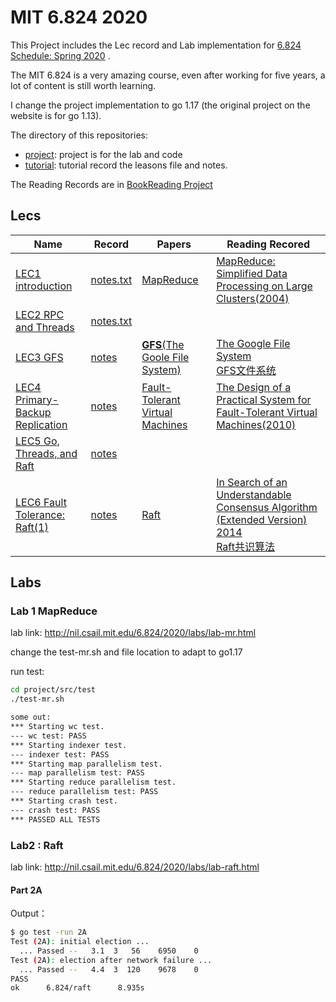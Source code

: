 # MIT 6.824 2020

This Project includes the Lec record and Lab implementation for [6.824 Schedule: Spring 2020](http://nil.csail.mit.edu/6.824/2020/schedule.html) .

The MIT 6.824 is a very amazing course, even after working for five years, a lot of content is still worth learning.

I change the project implementation to go 1.17 (the original project on the website is for go 1.13).

The directory of this repositories:

- [project](https://github.com/Uyouii/MIT_6.824_2020_Project/tree/master/project): project is for the lab and code
- [tutorial](https://github.com/Uyouii/MIT_6.824_2020_Project/tree/master/tutorial/): tutorial record the leasons file and notes.

The Reading Records are in [BookReading Project](https://github.com/Uyouii/BookReading/tree/master/%E5%88%86%E5%B8%83%E5%BC%8F%E7%B3%BB%E7%BB%9F)


## Lecs

| Name                                                         | Record                                                       | Papers                                                       | Reading Recored                                              |
| ------------------------------------------------------------ | ------------------------------------------------------------ | ------------------------------------------------------------ | ------------------------------------------------------------ |
| [LEC1 introduction](https://github.com/Uyouii/MIT_6.824_2020_Project/tree/master/tutorial/LEC1%20introduction) | [notes.txt](https://github.com/Uyouii/MIT_6.824_2020_Project/blob/master/tutorial/LEC1%20introduction/notes.txt) | [MapReduce](https://github.com/Uyouii/BookReading/blob/master/%E5%88%86%E5%B8%83%E5%BC%8F%E7%B3%BB%E7%BB%9F/MapReduce/mapreduce.pdf) | [MapReduce: Simplified Data Processing on Large Clusters(2004)](https://github.com/Uyouii/BookReading/blob/master/%E5%88%86%E5%B8%83%E5%BC%8F%E7%B3%BB%E7%BB%9F/MapReduce/MapReduce:%20Simplified%20Data%20Processing%20on%20Large%20Clusters.md) |
| [LEC2 RPC and Threads](https://github.com/Uyouii/MIT_6.824_2020_Project/tree/master/tutorial/LEC2%20RPC%20and%20Threads) | [notes.txt](https://github.com/Uyouii/MIT_6.824_2020_Project/blob/master/tutorial/LEC2%20RPC%20and%20Threads/notes.txt) |                                                              |                                                              |
| [LEC3 GFS](https://github.com/Uyouii/MIT_6.824_2020_Project/tree/master/tutorial/LEC3%20GFS) | [notes](https://github.com/Uyouii/MIT_6.824_2020_Project/blob/master/tutorial/LEC3%20GFS/notes.txt) | [**GFS**(The Goole File System)](https://github.com/Uyouii/MIT_6.824_2020_Project/blob/master/tutorial/LEC3%20GFS/gfs%202003.pdf) | [The Google File System](https://github.com/Uyouii/BookReading/blob/master/%E5%88%86%E5%B8%83%E5%BC%8F%E7%B3%BB%E7%BB%9F/GFS/The%20Google%20File%20System.md)<br />[GFS文件系统](https://github.com/Uyouii/BookReading/blob/master/%E5%88%86%E5%B8%83%E5%BC%8F%E7%B3%BB%E7%BB%9F/GFS/GFS%E6%96%87%E4%BB%B6%E7%B3%BB%E7%BB%9F.md) |
| [LEC4 Primary-Backup Replication](https://github.com/Uyouii/MIT_6.824_2020_Project/tree/master/tutorial/LEC4%20Primary-Backup%20Replication) | [notes](https://github.com/Uyouii/MIT_6.824_2020_Project/blob/master/tutorial/LEC4%20Primary-Backup%20Replication/notes.txt) | [Fault-Tolerant Virtual Machines](https://github.com/Uyouii/MIT_6.824_2020_Project/blob/master/tutorial/LEC4%20Primary-Backup%20Replication/vm-ft.pdf) | [The Design of a Practical System for Fault-Tolerant Virtual Machines(2010)](https://github.com/Uyouii/BookReading/blob/master/%E5%88%86%E5%B8%83%E5%BC%8F%E7%B3%BB%E7%BB%9F/VM-FT/Fault-Tolerant%20Virtual%20Machines.md) |
| [LEC5 Go, Threads, and Raft](https://github.com/Uyouii/MIT_6.824_2020_Project/tree/master/tutorial/LEC5%20Go%2CThreads%20and%20Raft) | [notes](https://github.com/Uyouii/MIT_6.824_2020_Project/blob/master/tutorial/LEC5%20Go%2CThreads%20and%20Raft/notes.txt) |                                                              |                                                              |
| [LEC6 Fault Tolerance: Raft(1)](https://github.com/Uyouii/MIT_6.824_2020_Project/tree/master/tutorial/LEC6%20Fault%20Tolerance%3A%20Raft(1)) | [notes](https://github.com/Uyouii/MIT_6.824_2020_Project/blob/master/tutorial/LEC6%20Fault%20Tolerance%3A%20Raft(1)/notes.txt) | [Raft](https://github.com/Uyouii/MIT_6.824_2020_Project/blob/master/tutorial/LEC6%20Fault%20Tolerance%3A%20Raft(1)/raft-extended.pdf) | [In Search of an Understandable Consensus Algorithm (Extended Version) 2014](https://github.com/Uyouii/BookReading/blob/master/%E5%88%86%E5%B8%83%E5%BC%8F%E7%B3%BB%E7%BB%9F/Raft/In%20Search%20of%20an%20Understandable%20Consensus%20Algorithm%20(Extended%20Version).md)<br />[Raft共识算法](https://github.com/Uyouii/BookReading/blob/master/%E5%88%86%E5%B8%83%E5%BC%8F%E7%B3%BB%E7%BB%9F/Raft/Raft%E5%85%B1%E8%AF%86%E7%AE%97%E6%B3%95.md) |

## Labs

### Lab 1  MapReduce

lab link: http://nil.csail.mit.edu/6.824/2020/labs/lab-mr.html

change the test-mr.sh and file location to adapt to go1.17

run test:

```sh
cd project/src/test
./test-mr.sh

some out:
*** Starting wc test.
--- wc test: PASS
*** Starting indexer test.
--- indexer test: PASS
*** Starting map parallelism test.
--- map parallelism test: PASS
*** Starting reduce parallelism test.
--- reduce parallelism test: PASS
*** Starting crash test.
--- crash test: PASS
*** PASSED ALL TESTS
```

### Lab2 : Raft

lab link: http://nil.csail.mit.edu/6.824/2020/labs/lab-raft.html

#### Part 2A

Output：

```sh
$ go test -run 2A
Test (2A): initial election ...
  ... Passed --   3.1  3   56    6950    0
Test (2A): election after network failure ...
  ... Passed --   4.4  3  120    9678    0
PASS
ok      6.824/raft      8.935s
```




